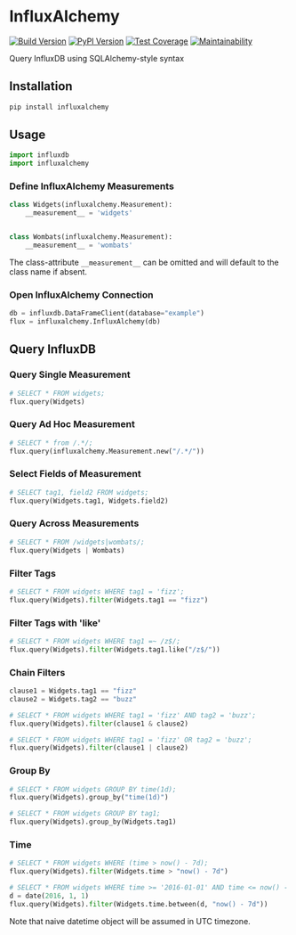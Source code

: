# InfluxAlchemy

[![Build Version](https://travis-ci.com/amancevice/influxalchemy.svg?branch=master)](https://travis-ci.com/amancevice/influxalchemy)
[![PyPI Version](https://badge.fury.io/py/influxalchemy.svg)](https://badge.fury.io/py/influxalchemy)
[![Test Coverage](https://api.codeclimate.com/v1/badges/fd0e15a31b2ed8a0ccca/test_coverage)](https://codeclimate.com/github/amancevice/influxalchemy/test_coverage)
[![Maintainability](https://api.codeclimate.com/v1/badges/fd0e15a31b2ed8a0ccca/maintainability)](https://codeclimate.com/github/amancevice/influxalchemy/maintainability)

Query InfluxDB using SQLAlchemy-style syntax


## Installation

```bash
pip install influxalchemy
```


## Usage

```python
import influxdb
import influxalchemy
```


### Define InfluxAlchemy Measurements

```python
class Widgets(influxalchemy.Measurement):
    __measurement__ = 'widgets'


class Wombats(influxalchemy.Measurement):
    __measurement__ = 'wombats'
```

The class-attribute `__measurement__` can be omitted and will default to the class name if absent.


### Open InfluxAlchemy Connection


```python
db = influxdb.DataFrameClient(database="example")
flux = influxalchemy.InfluxAlchemy(db)
```


## Query InfluxDB


### Query Single Measurement

```python
# SELECT * FROM widgets;
flux.query(Widgets)
```


### Query Ad Hoc Measurement

```python
# SELECT * from /.*/;
flux.query(influxalchemy.Measurement.new("/.*/"))
```


### Select Fields of Measurement

```python
# SELECT tag1, field2 FROM widgets;
flux.query(Widgets.tag1, Widgets.field2)
```


### Query Across Measurements

```python
# SELECT * FROM /widgets|wombats/;
flux.query(Widgets | Wombats)
```


### Filter Tags

```python
# SELECT * FROM widgets WHERE tag1 = 'fizz';
flux.query(Widgets).filter(Widgets.tag1 == "fizz")
```


### Filter Tags with 'like'

```python
# SELECT * FROM widgets WHERE tag1 =~ /z$/;
flux.query(Widgets).filter(Widgets.tag1.like("/z$/"))
```


### Chain Filters

```python
clause1 = Widgets.tag1 == "fizz"
clause2 = Widgets.tag2 == "buzz"

# SELECT * FROM widgets WHERE tag1 = 'fizz' AND tag2 = 'buzz';
flux.query(Widgets).filter(clause1 & clause2)

# SELECT * FROM widgets WHERE tag1 = 'fizz' OR tag2 = 'buzz';
flux.query(Widgets).filter(clause1 | clause2)
```


### Group By

```python
# SELECT * FROM widgets GROUP BY time(1d);
flux.query(Widgets).group_by("time(1d)")

# SELECT * FROM widgets GROUP BY tag1;
flux.query(Widgets).group_by(Widgets.tag1)
```


### Time

```python
# SELECT * FROM widgets WHERE (time > now() - 7d);
flux.query(Widgets).filter(Widgets.time > "now() - 7d")

# SELECT * FROM widgets WHERE time >= '2016-01-01' AND time <= now() - 7d;
d = date(2016, 1, 1)
flux.query(Widgets).filter(Widgets.time.between(d, "now() - 7d"))
```

Note that naive datetime object will be assumed in UTC timezone.
